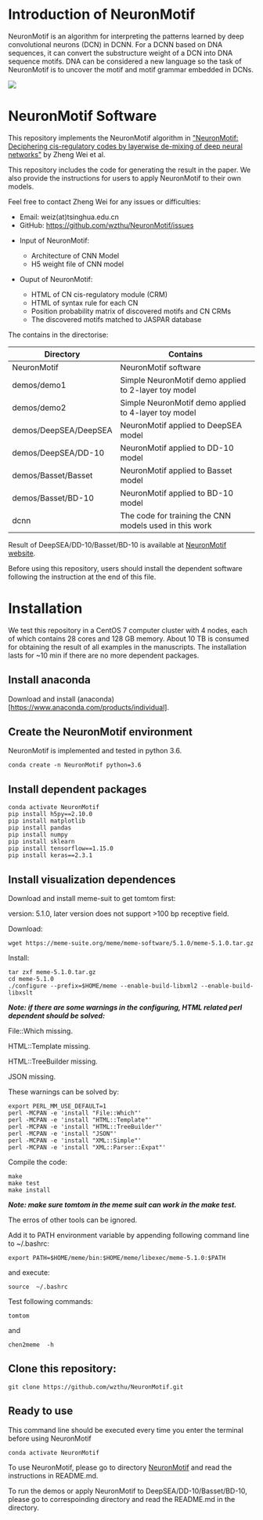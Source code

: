 # Introduction of NeuronMotif

NeuronMotif is an algorithm for interpreting the patterns learned by deep convolutional neurons (DCN) in DCNN. For a DCNN based on DNA sequences, it can convert the substructure weight of a DCN into DNA sequence motifs. DNA can be considered a new language so the task of NeuronMotif is to uncover the motif and motif grammar embedded in DCNs.

![](https://github.com/wzthu/NeuronMotif/blob/master/Goal.jpg)


# NeuronMotif Software

This repository implements the NeuronMotif algorithm in ["NeuronMotif: Deciphering cis-regulatory codes by layerwise de-mixing of deep neural networks"](https://www.biorxiv.org/content/10.1101/2021.02.10.430606v1) by Zheng Wei et al.

This repository includes the code for generating the result in the paper. We also provide the instructions for users to apply NeuronMotif to their own models. 

Feel free to contact Zheng Wei for any issues or difficulties:
+ Email: weiz(at)tsinghua.edu.cn
+ GitHub: https://github.com/wzthu/NeuronMotif/issues

* Input of NeuronMotif:
    + Architecture of CNN Model
    + H5 weight file of CNN model

* Ouput of NeuronMotif:
    + HTML of CN cis-regulatory module (CRM) 
    + HTML of syntax rule for each CN
    + Position probability matrix of discovered motifs and CN CRMs
    + The discovered motifs matched to JASPAR database


The contains in the directorise:

| Directory             | Contains                                               |
|-----------------------|--------------------------------------------------------|
| NeuronMotif           |  NeuronMotif software                                    |
| demos/demo1           | Simple NeuronMotif demo applied to 2-layer toy model   |
| demos/demo2           | Simple NeuronMotif demo applied to 4-layer toy model   |
| demos/DeepSEA/DeepSEA | NeuronMotif applied to DeepSEA model                   |
| demos/DeepSEA/DD-10   | NeuronMotif applied to DD-10 model                     |
| demos/Basset/Basset   | NeuronMotif applied to Basset model                    |
| demos/Basset/BD-10    | NeuronMotif applied to BD-10 model                     |
| dcnn                  | The code for training the CNN models used in this work |


Result of DeepSEA/DD-10/Basset/BD-10 is available at [NeuronMotif website](https://wzthu.github.io/NeuronMotif/).


Before using this repository, users should install the dependent software following the instruction at the end of this file.


# Installation

We test this repository in a CentOS 7 computer cluster with 4 nodes, each of which contains 28 cores and 128 GB memory. About 10 TB is consumed for obtaining the result of all examples in the manuscripts. The installation lasts for ~10 min if there are no more dependent packages.

## Install anaconda

Download and install (anaconda)[https://www.anaconda.com/products/individual].

## Create the  NeuronMotif environment

NeuronMotif is implemented and tested in python 3.6.

```
conda create -n NeuronMotif python=3.6
```

## Install dependent packages

```
conda activate NeuronMotif
pip install h5py==2.10.0
pip install matplotlib
pip install pandas
pip install numpy
pip install sklearn
pip install tensorflow==1.15.0
pip install keras==2.3.1

```


## Install visualization dependences

Download and install meme-suit to get tomtom first:

version: 5.1.0, later version does not support >100 bp receptive field.

Download:

```
wget https://meme-suite.org/meme/meme-software/5.1.0/meme-5.1.0.tar.gz

```

Install:


```
tar zxf meme-5.1.0.tar.gz
cd meme-5.1.0
./configure --prefix=$HOME/meme --enable-build-libxml2 --enable-build-libxslt
```

***Note: if there are some warnings in the configuring, HTML related perl dependent should be solved:***

File::Which missing.

HTML::Template missing.

HTML::TreeBuilder missing.

JSON missing.

These warnings can be solved by:
```
export PERL_MM_USE_DEFAULT=1
perl -MCPAN -e 'install "File::Which"'
perl -MCPAN -e 'install "HTML::Template"'
perl -MCPAN -e 'install "HTML::TreeBuilder"'
perl -MCPAN -e 'install "JSON"'
perl -MCPAN -e 'install "XML::Simple"'
perl -MCPAN -e 'install "XML::Parser::Expat"'
```

Compile the code:

```
make
make test
make install
```
***Note: make sure tomtom in the meme suit can work in the make test.***

The erros of other tools can be ignored.

Add it to PATH environment variable by appending following command line to  ~/.bashrc:

```
export PATH=$HOME/meme/bin:$HOME/meme/libexec/meme-5.1.0:$PATH
```

and execute:

```
source  ~/.bashrc
```

Test following commands:

```
tomtom
```
and

```
chen2meme  -h
```

## Clone this repository:

```
git clone https://github.com/wzthu/NeuronMotif.git
```


## Ready to use

This command line should be executed every time you enter the terminal before using NeuronMotif

```
conda activate NeuronMotif
```

To use NeuronMotif, please go to directory [NeuronMotif](https://github.com/wzthu/NeuronMotif/tree/master/nm) and read the instructions in README.md.

To run the demos or apply NeuronMotif to DeepSEA/DD-10/Basset/BD-10, please go to correspoinding directory and read the README.md in the directory.
